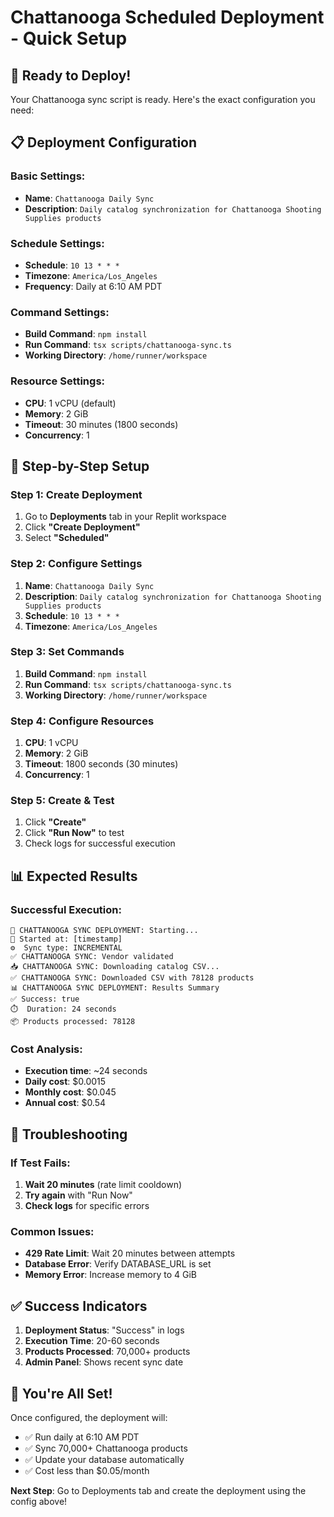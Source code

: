 # Chattanooga Scheduled Deployment - Quick Setup

## 🚀 Ready to Deploy!

Your Chattanooga sync script is ready. Here's the exact configuration you need:

## 📋 Deployment Configuration

### **Basic Settings:**
- **Name**: `Chattanooga Daily Sync`
- **Description**: `Daily catalog synchronization for Chattanooga Shooting Supplies products`

### **Schedule Settings:**
- **Schedule**: `10 13 * * *`
- **Timezone**: `America/Los_Angeles`
- **Frequency**: Daily at 6:10 AM PDT

### **Command Settings:**
- **Build Command**: `npm install`
- **Run Command**: `tsx scripts/chattanooga-sync.ts`
- **Working Directory**: `/home/runner/workspace`

### **Resource Settings:**
- **CPU**: 1 vCPU (default)
- **Memory**: 2 GiB
- **Timeout**: 30 minutes (1800 seconds)
- **Concurrency**: 1

## 🎯 Step-by-Step Setup

### **Step 1: Create Deployment**
1. Go to **Deployments** tab in your Replit workspace
2. Click **"Create Deployment"**
3. Select **"Scheduled"**

### **Step 2: Configure Settings**
1. **Name**: `Chattanooga Daily Sync`
2. **Description**: `Daily catalog synchronization for Chattanooga Shooting Supplies products`
3. **Schedule**: `10 13 * * *`
4. **Timezone**: `America/Los_Angeles`

### **Step 3: Set Commands**
1. **Build Command**: `npm install`
2. **Run Command**: `tsx scripts/chattanooga-sync.ts`
3. **Working Directory**: `/home/runner/workspace`

### **Step 4: Configure Resources**
1. **CPU**: 1 vCPU
2. **Memory**: 2 GiB
3. **Timeout**: 1800 seconds (30 minutes)
4. **Concurrency**: 1

### **Step 5: Create & Test**
1. Click **"Create"**
2. Click **"Run Now"** to test
3. Check logs for successful execution

## 📊 Expected Results

### **Successful Execution:**
```
🚀 CHATTANOOGA SYNC DEPLOYMENT: Starting...
📅 Started at: [timestamp]
⚙️  Sync type: INCREMENTAL
✅ CHATTANOOGA SYNC: Vendor validated
📥 CHATTANOOGA SYNC: Downloading catalog CSV...
✅ CHATTANOOGA SYNC: Downloaded CSV with 78128 products
📊 CHATTANOOGA SYNC DEPLOYMENT: Results Summary
✅ Success: true
⏱️  Duration: 24 seconds
📦 Products processed: 78128
```

### **Cost Analysis:**
- **Execution time**: ~24 seconds
- **Daily cost**: $0.0015
- **Monthly cost**: $0.045
- **Annual cost**: $0.54

## 🔧 Troubleshooting

### **If Test Fails:**
1. **Wait 20 minutes** (rate limit cooldown)
2. **Try again** with "Run Now"
3. **Check logs** for specific errors

### **Common Issues:**
- **429 Rate Limit**: Wait 20 minutes between attempts
- **Database Error**: Verify DATABASE_URL is set
- **Memory Error**: Increase memory to 4 GiB

## ✅ Success Indicators

1. **Deployment Status**: "Success" in logs
2. **Execution Time**: 20-60 seconds
3. **Products Processed**: 70,000+ products
4. **Admin Panel**: Shows recent sync date

## 🎉 You're All Set!

Once configured, the deployment will:
- ✅ Run daily at 6:10 AM PDT
- ✅ Sync 70,000+ Chattanooga products
- ✅ Update your database automatically
- ✅ Cost less than $0.05/month

**Next Step**: Go to Deployments tab and create the deployment using the config above!
